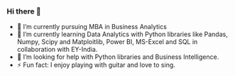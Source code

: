 ### Hi there 👋

- 🔭 I’m currently pursuing MBA in Business Analytics
- 🌱 I’m currently learning Data Analytics with Python libraries like Pandas, Numpy, Scipy and Matploitlib, Power BI, MS-Excel and SQL in collaboration with EY-India.
- 🤔 I’m looking for help with Python libraries and Business Intelligence.
- ⚡ Fun fact: I enjoy playing with guitar and love to sing.
